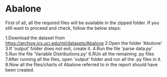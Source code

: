 # Abalone

First of all, all the required files will be available in the zipped folder. If you still want to proceed and check, follow the below steps:

1.Download the dataset from https://archive.ics.uci.edu/ml/datasets/Abalone
2.Open the folder 'Abolone'
3.If 'output' folder does not exit, create it.
4.Run the file 'parse data.py'
5.Run the file 'Variable Distributions.py'
6.RUn all the remaining .py files
7.After running all the files, open 'output' folder and run all the .py files in it.
8.Now all the files/charts of Abalone referred to in the report should have been created.

